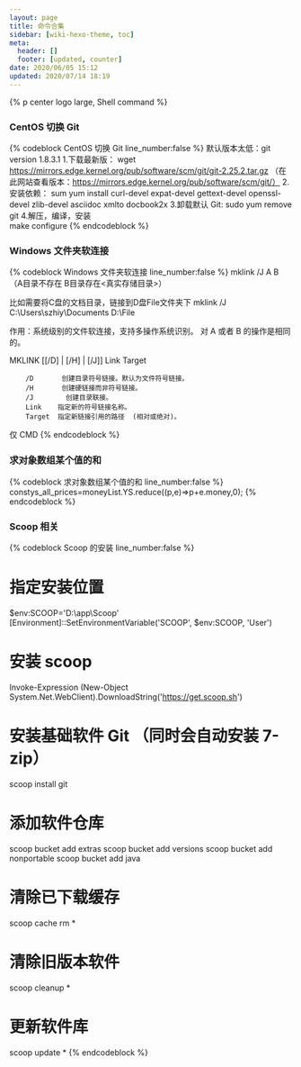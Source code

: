 ```yaml
---
layout: page
title: 命令合集
sidebar: [wiki-hexo-theme, toc]
meta:
  header: []
  footer: [updated, counter]
date: 2020/06/05 15:12
updated: 2020/07/14 18:19
---
```


{% p center logo large, Shell command %}

### CentOS 切换 Git

{% codeblock CentOS 切换 Git line_number:false %}
默认版本太低：git version 1.8.3.1
1.下载最新版：
  wget https://mirrors.edge.kernel.org/pub/software/scm/git/git-2.25.2.tar.gz
  （在此网站查看版本：https://mirrors.edge.kernel.org/pub/software/scm/git/）
2.安装依赖：
  sum yum install curl-devel expat-devel gettext-devel openssl-devel zlib-devel asciidoc xmlto docbook2x
3.卸载默认
  Git: sudo yum remove git
4.解压，编译，安装  
  make configure
{% endcodeblock %}

### Windows 文件夹软连接

{% codeblock Windows 文件夹软连接 line_number:false %}
mklink /J A B    （A目录不存在  B目录存在<真实存储目录>）

比如需要将C盘的文档目录，链接到D盘File文件夹下
mklink /J C:\Users\szhiy\Documents D:\File

作用：系统级别的文件软连接，支持多操作系统识别。
对 A 或者 B 的操作是相同的。


MKLINK [[/D] | [/H] | [/J]] Link Target

        /D       创建目录符号链接。默认为文件符号链接。
        /H       创建硬链接而非符号链接。
        /J        创建目录联接。
        Link    指定新的符号链接名称。
        Target  指定新链接引用的路径  (相对或绝对)。

仅 CMD
{% endcodeblock %}

### 求对象数组某个值的和

{% codeblock 求对象数组某个值的和 line_number:false %}
constys_all_prices=moneyList.YS.reduce((p,e)=>p+e.money,0);
{% endcodeblock %}

### Scoop 相关

{% codeblock Scoop 的安装 line_number:false %}
# 指定安装位置
$env:SCOOP='D:\app\Scoop'
[Environment]::SetEnvironmentVariable('SCOOP', $env:SCOOP, 'User')

# 安装 scoop
Invoke-Expression (New-Object System.Net.WebClient).DownloadString('https://get.scoop.sh')

# 安装基础软件 Git （同时会自动安装 7-zip）
scoop install git

# 添加软件仓库
scoop bucket add extras
scoop bucket add versions
scoop bucket add nonportable
scoop bucket add java

# 清除已下载缓存
scoop cache rm *

# 清除旧版本软件
scoop cleanup *

# 更新软件库
scoop update *
{% endcodeblock %}
